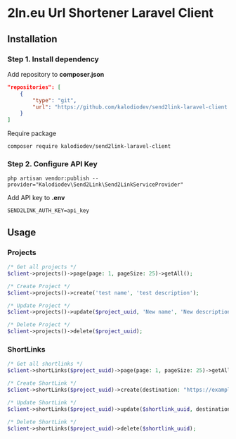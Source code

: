 # 2ln.eu Url Shortener Laravel Client

## Installation

### Step 1. Install dependency
Add repository to **composer.json**
```json
"repositories": [
    {
        "type": "git",
        "url": "https://github.com/kalodiodev/send2link-laravel-client.git"
    }
]
```

Require package
```
composer require kalodiodev/send2link-laravel-client
```

### Step 2. Configure API Key
```
php artisan vendor:publish --provider="Kalodiodev\Send2Link\Send2LinkServiceProvider"
```

Add API key to **.env**
```
SEND2LINK_AUTH_KEY=api_key
```

## Usage

### Projects

```php
/* Get all projects */
$client->projects()->page(page: 1, pageSize: 25)->getAll();

/* Create Project */
$client->projects()->create('test name', 'test description');

/* Update Project */
$client->projects()->update($project_uuid, 'New name', 'New description');

/* Delete Project */
$client->projects()->delete($project_uuid);
```

### ShortLinks

```php
/* Get all shortlinks */
$client->shortLinks($project_uuid)->page(page: 1, pageSize: 25)->getAll();

/* Create ShortLink */
$client->shortLinks($project_uuid)->create(destination: "https://example.com", enabled: true);

/* Update ShortLink */
$client->shortLinks($project_uuid)->update($shortlink_uuid, destination: "https://github.com", enabled: false);

/* Delete ShortLink */
$client->shortLinks($project_uuid)->delete($shortlink_uuid);
```
